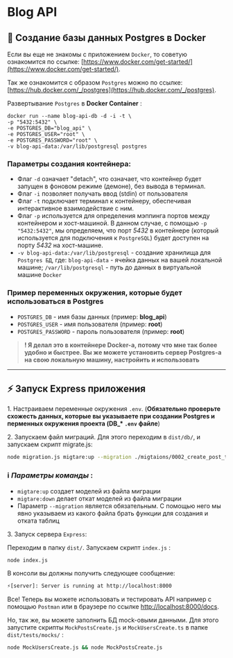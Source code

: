 # Blog API

## 🐳 Создание базы данных Postgres в Docker

Если вы еще не знакомы с приложением `Docker`, то советую ознакомится по ссылке: [https://www.docker.com/get-started/](https://www.docker.com/get-started/).

Так же ознакомится с образом `Postgres` можно по ссылке: [https://hub.docker.com/_/postgres](https://hub.docker.com/_/postgres).

Развертывание `Postgres` в **Docker Container** :

```docker
docker run --name blog-api-db -d -i -t \
-p "5432:5432" \
-e POSTGRES_DB="blog_api" \
-e POSTGRES_USER="root" \
-e POSTGRES_PASSWORD="root" \
-v blog-api-data:/var/lib/postgresql postgres
```

### Параметры создания контейнера:

* Флаг `-d` означает "detach", что означает, что контейнер будет запущен в фоновом режиме (демоне), без вывода в терминал.
* Флаг `-i` позволяет получать ввод (stdin) от пользователя
* Флаг `-t` подключает терминал к контейнеру, обеспечивая интерактивное взаимодействие с ним.
* Флаг `-p` используется для определения мэппинга портов между контейнером и хост-машиной.
В данном случае, с помощью `-p "5432:5432"`, мы определяем, что порт *5432* в контейнере (который используется для подключения к `PostgreSQL`) будет доступен на порту *5432* на хост-машине.
* `-v blog-api-data:/var/lib/postgresql` - создание хранилища для `Postgres БД`, где: `blog-api-data` - ячейка данных на вашей локальной машине; `/var/lib/postgresql` - путь до данных в виртуальной машине `Docker`

### Пример переменных окружения, которые будет использоваться в Postgres  

* `POSTGRES_DB` - имя базы данных (пример: **blog_api**)
* `POSTGRES_USER` - имя пользователя (пример: **root**)
* `POSTGRES_PASSWORD` - пароль пользователя (пример: **root**)


> **! Я делал это в контейнере Docker-а, потому что мне так более удобно и быстрее. Вы же можете установить сервер Postgres-а на свою локальную машину, настройить и использовать**

---

## ⚡ Запуск Express приложения

1\. Настраиваем переменные окружения `.env`. (**Обязательно проверьте схожесть данных, которые вы указываете при создании Postgres и перменных окружения проекта (DB_\* `.env` файле**)

2\. Запускаем файл миграций. Для этого переходим в `dist/db/`, и запускаем скрипт migrate.js:
```bash
node migration.js migtare:up --migration ./migtaions/0002_create_post_table.js
```
### ℹ️ *Параметры команды* :

* `migtare:up` создает моделей из файла миграции
* `migtare:down` делает откат моделей из файла миграции
* Параметр `--migration` является обязательным. С помощью него мы явно указываем из какого файла брать функции для создания и отката таблиц

3\. Запуск сервера `Express`:

Переходим в папку `dist/`. Запускаем скрипт `index.js` :

```bash
node index.js
```

В консоли вы должны получить следующее сообщение:

```bash
⚡️[server]: Server is running at http://localhost:8000
```

Все! Теперь вы можете использовать и тестировать API например с помощью `Postman` или в браузере по ссылке [http://localhost:8000/docs](http://localhost:8000/docs). 

Но, так же, вы можете заполнить БД mock-овыми данными. Для этого запустите скрипты `MockPostsCreate.js` и `MockUsersCreate.ts` в папке `dist/tests/mocks/` :

```bash
node MockUsersCreate.js && node MockPostsCreate.js
```
